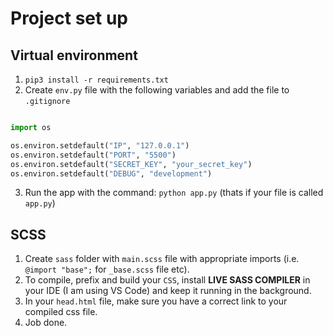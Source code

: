# Project set up

## Virtual environment

1. `pip3 install -r requirements.txt`
2. Create `env.py` file with the following variables and add the file to `.gitignore`

``` python

import os

os.environ.setdefault("IP", "127.0.0.1")
os.environ.setdefault("PORT", "5500")
os.environ.setdefault("SECRET_KEY", "your_secret_key")
os.environ.setdefault("DEBUG", "development")
```

3. Run the app with the command: `python app.py` (thats if your file is called `app.py`)

## SCSS

1. Create `sass` folder with `main.scss` file with appropriate imports (i.e. `@import "base";` for `_base.scss` file etc).
2. To compile, prefix and build your `CSS`, install **LIVE SASS COMPILER** in your IDE (I am using VS Code) and keep it running in the background.
3. In your `head.html` file, make sure you have a correct link to your compiled css file.
4. Job done.
